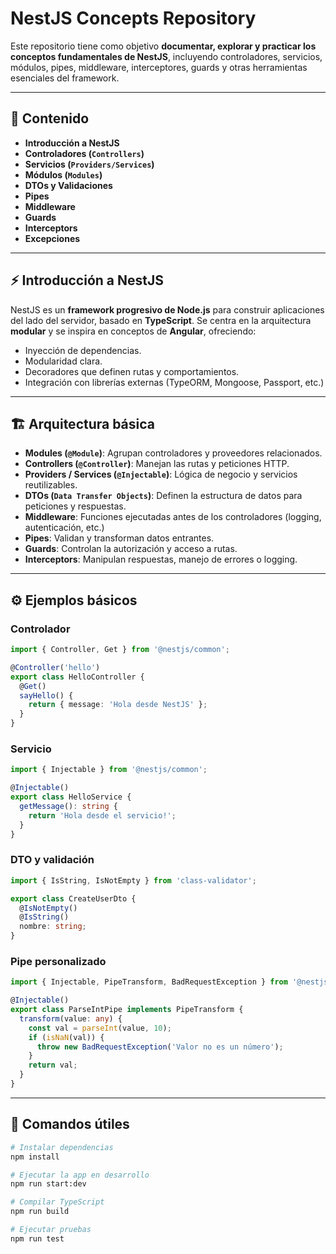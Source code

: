 # NestJS Concepts Repository

Este repositorio tiene como objetivo **documentar, explorar y practicar los conceptos fundamentales de NestJS**, incluyendo controladores, servicios, módulos, pipes, middleware, interceptores, guards y otras herramientas esenciales del framework.

---

## 📝 Contenido

* **Introducción a NestJS**
* **Controladores (`Controllers`)**
* **Servicios (`Providers/Services`)**
* **Módulos (`Modules`)**
* **DTOs y Validaciones**
* **Pipes**
* **Middleware**
* **Guards**
* **Interceptors**
* **Excepciones**

---

## ⚡ Introducción a NestJS

NestJS es un **framework progresivo de Node.js** para construir aplicaciones del lado del servidor, basado en **TypeScript**.
Se centra en la arquitectura **modular** y se inspira en conceptos de **Angular**, ofreciendo:

* Inyección de dependencias.
* Modularidad clara.
* Decoradores que definen rutas y comportamientos.
* Integración con librerías externas (TypeORM, Mongoose, Passport, etc.)

---

## 🏗️ Arquitectura básica

* **Modules (`@Module`)**: Agrupan controladores y proveedores relacionados.
* **Controllers (`@Controller`)**: Manejan las rutas y peticiones HTTP.
* **Providers / Services (`@Injectable`)**: Lógica de negocio y servicios reutilizables.
* **DTOs (`Data Transfer Objects`)**: Definen la estructura de datos para peticiones y respuestas.
* **Middleware**: Funciones ejecutadas antes de los controladores (logging, autenticación, etc.)
* **Pipes**: Validan y transforman datos entrantes.
* **Guards**: Controlan la autorización y acceso a rutas.
* **Interceptors**: Manipulan respuestas, manejo de errores o logging.

---

## ⚙️ Ejemplos básicos

### Controlador

```ts
import { Controller, Get } from '@nestjs/common';

@Controller('hello')
export class HelloController {
  @Get()
  sayHello() {
    return { message: 'Hola desde NestJS' };
  }
}
```

### Servicio

```ts
import { Injectable } from '@nestjs/common';

@Injectable()
export class HelloService {
  getMessage(): string {
    return 'Hola desde el servicio!';
  }
}
```

### DTO y validación

```ts
import { IsString, IsNotEmpty } from 'class-validator';

export class CreateUserDto {
  @IsNotEmpty()
  @IsString()
  nombre: string;
}
```

### Pipe personalizado

```ts
import { Injectable, PipeTransform, BadRequestException } from '@nestjs/common';

@Injectable()
export class ParseIntPipe implements PipeTransform {
  transform(value: any) {
    const val = parseInt(value, 10);
    if (isNaN(val)) {
      throw new BadRequestException('Valor no es un número');
    }
    return val;
  }
}
```

---

## 🔧 Comandos útiles

```bash
# Instalar dependencias
npm install

# Ejecutar la app en desarrollo
npm run start:dev

# Compilar TypeScript
npm run build

# Ejecutar pruebas
npm run test
```